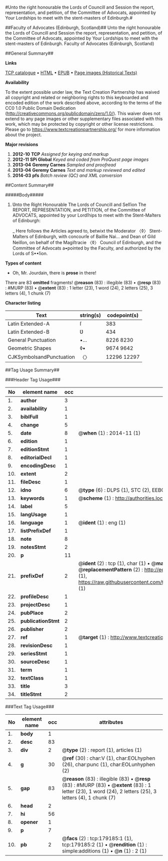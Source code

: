 #Unto the right honourable the Lords of Councill and Session the report, representation, and petition, of the Committee of Advocats, appointed by Your Lordships to meet with the stent-masters of Edinburgh.#

##Faculty of Advocates (Edinburgh, Scotland)##
Unto the right honourable the Lords of Councill and Session the report, representation, and petition, of the Committee of Advocats, appointed by Your Lordships to meet with the stent-masters of Edinburgh.
Faculty of Advocates (Edinburgh, Scotland)

##General Summary##

**Links**

[TCP catalogue](http://www.ota.ox.ac.uk/tcp/)  • 
[HTML](http://tei.it.ox.ac.uk/tcp/Texts-HTML/free/B06/B06370.html)  • 
[EPUB](http://tei.it.ox.ac.uk/tcp/Texts-EPUB/free/B06/B06370.epub) • 
[Page images (Historical Texts)](https://historicaltexts.jisc.ac.uk/eebo-52529056e)

**Availability**

To the extent possible under law, the Text Creation Partnership has waived all copyright and related or neighboring rights to this keyboarded and encoded edition of the work described above, according to the terms of the CC0 1.0 Public Domain Dedication (http://creativecommons.org/publicdomain/zero/1.0/). This waiver does not extend to any page images or other supplementary files associated with this work, which may be protected by copyright or other license restrictions. Please go to https://www.textcreationpartnership.org/ for more information about the project.

**Major revisions**

1. __2012-10__ __TCP__ *Assigned for keying and markup*
1. __2012-11__ __SPi Global__ *Keyed and coded from ProQuest page images*
1. __2013-04__ __Geremy Carnes__ *Sampled and proofread*
1. __2013-04__ __Geremy Carnes__ *Text and markup reviewed and edited*
1. __2014-03__ __pfs__ *Batch review (QC) and XML conversion*

##Content Summary##

#####Body#####

1. Ʋnto the Right Honourable The Lords of Councill and Seſſion The REPORT, REPRESENTATION, and PETITION, of the Committee of ADVOCATS, appointed by your Lordſhips to meet with the Stent-Maſters of Edinburgh:

    _ Here follows the Articles agreed to, betwixt the Moderator 〈◊〉 Stent-Maſters of Edinburgh, with concourſe of Baillie Nai… and Dean of Gild Neilſon, on behalf of the Magiſtracie 〈◊〉 Council of Edinburgh, and the Committee of Advocats a•pointed by the Faculty, and authorized by the Lords of S••ſion.

**Types of content**

  * Oh, Mr. Jourdain, there is **prose** in there!

There are 83 **omitted** fragments! 
 @__reason__ (83) : illegible (83)  •  @__resp__ (83) : #MURP (83)  •  @__extent__ (83) : 1 letter (23), 1 word (24), 2 letters (25), 3 letters (4), 1 chunk (7)

**Character listing**


|Text|string(s)|codepoint(s)|
|---|---|---|
|Latin Extended-A|ſ|383|
|Latin Extended-B|Ʋ|434|
|General Punctuation|•…|8226 8230|
|Geometric Shapes|◊▪|9674 9642|
|CJKSymbolsandPunctuation|〈〉|12296 12297|

##Tag Usage Summary##

###Header Tag Usage###

|No|element name|occ|attributes|
|---|---|---|---|
|1.|__author__|3||
|2.|__availability__|1||
|3.|__biblFull__|1||
|4.|__change__|5||
|5.|__date__|8| @__when__ (1) : 2014-11 (1)|
|6.|__edition__|1||
|7.|__editionStmt__|1||
|8.|__editorialDecl__|1||
|9.|__encodingDesc__|1||
|10.|__extent__|2||
|11.|__fileDesc__|1||
|12.|__idno__|6| @__type__ (6) : DLPS (1), STC (2), EEBO-CITATION (1), OCLC (1), VID (1)|
|13.|__keywords__|1| @__scheme__ (1) : http://authorities.loc.gov/ (1)|
|14.|__label__|5||
|15.|__langUsage__|1||
|16.|__language__|1| @__ident__ (1) : eng (1)|
|17.|__listPrefixDef__|1||
|18.|__note__|8||
|19.|__notesStmt__|2||
|20.|__p__|11||
|21.|__prefixDef__|2| @__ident__ (2) : tcp (1), char (1)  •  @__matchPattern__ (2) : ([0-9\-]+):([0-9IVX]+) (1), (.+) (1)  •  @__replacementPattern__ (2) : http://eebo.chadwyck.com/downloadtiff?vid=$1&page=$2 (1), https://raw.githubusercontent.com/textcreationpartnership/Texts/master/tcpchars.xml#$1 (1)|
|22.|__profileDesc__|1||
|23.|__projectDesc__|1||
|24.|__pubPlace__|2||
|25.|__publicationStmt__|2||
|26.|__publisher__|2||
|27.|__ref__|1| @__target__ (1) : http://www.textcreationpartnership.org/docs/. (1)|
|28.|__revisionDesc__|1||
|29.|__seriesStmt__|1||
|30.|__sourceDesc__|1||
|31.|__term__|1||
|32.|__textClass__|1||
|33.|__title__|3||
|34.|__titleStmt__|2||


###Text Tag Usage###

|No|element name|occ|attributes|
|---|---|---|---|
|1.|__body__|1||
|2.|__desc__|83||
|3.|__div__|2| @__type__ (2) : report (1), articles (1)|
|4.|__g__|30| @__ref__ (30) : char:V (1), char:EOLhyphen (26), char:punc (1), char:EOLunhyphen (2)|
|5.|__gap__|83| @__reason__ (83) : illegible (83)  •  @__resp__ (83) : #MURP (83)  •  @__extent__ (83) : 1 letter (23), 1 word (24), 2 letters (25), 3 letters (4), 1 chunk (7)|
|6.|__head__|2||
|7.|__hi__|56||
|8.|__opener__|1||
|9.|__p__|7||
|10.|__pb__|2| @__facs__ (2) : tcp:179185:1 (1), tcp:179185:2 (1)  •  @__rendition__ (1) : simple:additions (1)  •  @__n__ (1) : 2 (1)|

